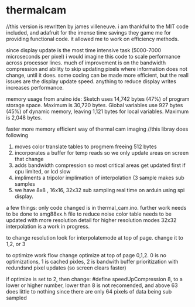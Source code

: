 # thermalcam

//this version is rewritten by james villeneuve. i am thankful to the MIT code included, and adafruit for the imense time savings they game me for providing functional code. it allowed me to work on efficiency methods.

since display update is the most time intensive task (5000-7000 microseconds per pixel) i would imagine this code to scale performance across processor lines. much of improvement is on the bandwidth compression and ability to skip updating pixels where information does not change, until it does. some coding can be made more efficient, but the reall issues are the display update speed. anything to reduce display writes increases performance.

memory usage from aruino ide:
Sketch uses 14,742 bytes (47%) of program storage space. Maximum is 30,720 bytes.
Global variables use 927 bytes (45%) of dynamic memory, leaving 1,121 bytes for local variables. Maximum is 2,048 bytes.


faster more memory efficient way of thermal cam imaging
//this libray does following
1) moves color translate tables to progmem freeing 512 bytes
2) incorporates a buffer for temp reads so we only update areas on screen that change
3) adds bandwidth compression so most critical areas get updated first if cpu limited, or lcd slow
4) impliments a tripolor implimation of interpolation (3 sample makes sub samples 
5) we have 8x8 , 16x16, 32x32 sub sampling real time on arduin using spi display. 


a few things: 
only code changed is in thermal_cam.ino. further work needs to be done to amg88xx.h file to reduce noise
color table needs to be updated with more resolution detail for higher resolution modes
32x32 interpolation is a work in progress. 



to change resolution look for interpolatemode at top of page. change it to 1,2, or 3

to optimize work flow change optimize at top of page 0,1,2. 0 is no optimizations, 1 is cached pixles, 2 is bandwith buffer prioritization with redundsnd pixel updates (so screen clears faster)

if optimize is set to 2, then change: 
#define speedUpCompression 8, to a lower or higher number, lower than 8 is not recomended, and above 63 does little to nothing since there are only 64 pixels of data being sub sampled
